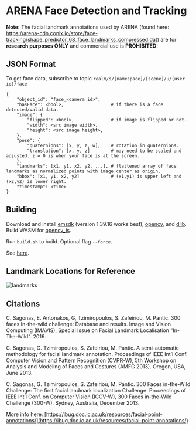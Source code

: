 # ARENA Face Detection and Tracking

**Note:** The facial landmark annotations used by ARENA (found here: https://arena-cdn.conix.io/store/face-tracking/shape_predictor_68_face_landmarks_compressed.dat) are for **research purposes ONLY** and commercial use is **PROHIBITED**!

## JSON Format

To get face data, subscribe to topic `realm/s/[namespace]/[scene]/u/[user id]/face`

```
{
    "object_id": "face_<camera id>",
    "hasFace": <bool>,                  # if there is a face detected/valid data.
    "image": {
        "flipped": <bool>,              # if image is flipped or not.
        "width": <src image width>,
        "height": <src image height>,
    },
    "pose": {
        "quaternions": [x, y, z, w],    # rotation in quaternions.
        "translation": [x, y, z]        # may need to be scaled and adjusted. z = 0 is when your face is at the screen.
    },
    "landmarks": [x1, y1, x2, y2, ...], # flattened array of face landmarks as normalized points with image center as origin.
    "bbox": [x1, y1, x2, y2]            # (x1,y1) is upper left and (x2,y2) is lower right.
    "timestamp": <time>
}
```

## Building

Download and install [emsdk](https://emscripten.org/docs/getting_started/downloads.html) (version 1.39.16 works best), [opencv](https://github.com/opencv/opencv), and [dlib](https://github.com/davisking/dlib). Build WASM for [opencv_js](https://docs.opencv.org/3.4/d4/da1/tutorial_js_setup.html).

Run `build.sh` to build. Optional flag `--force`.

See [here](https://github.com/EdwardLu2018/wasm-face-tracking).

## Landmark Locations for Reference

![landmarks](./img/face_landmarks.jpg)

## Citations

C. Sagonas, E. Antonakos, G, Tzimiropoulos, S. Zafeiriou, M. Pantic. 300 faces In-the-wild challenge: Database and results. Image and Vision Computing (IMAVIS), Special Issue on Facial Landmark Localisation "In-The-Wild". 2016.

C. Sagonas, G. Tzimiropoulos, S. Zafeiriou, M. Pantic. A semi-automatic methodology for facial landmark annotation. Proceedings of IEEE Int’l Conf. Computer Vision and Pattern Recognition (CVPR-W), 5th Workshop on Analysis and Modeling of Faces and Gestures (AMFG 2013). Oregon, USA, June 2013.

C. Sagonas, G. Tzimiropoulos, S. Zafeiriou, M. Pantic. 300 Faces in-the-Wild Challenge: The first facial landmark localization Challenge. Proceedings of IEEE Int’l Conf. on Computer Vision (ICCV-W), 300 Faces in-the-Wild Challenge (300-W). Sydney, Australia, December 2013.

<!-- markdown-link-check-disable-next-line -->

More info here: [https://ibug.doc.ic.ac.uk/resources/facial-point-annotations/](https://ibug.doc.ic.ac.uk/resources/facial-point-annotations/)
